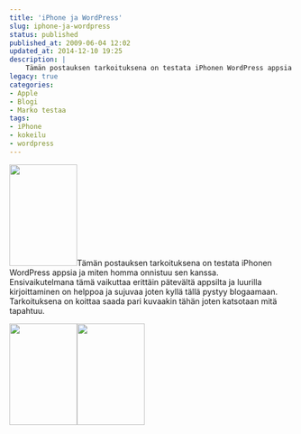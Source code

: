```yaml
---
title: 'iPhone ja WordPress'
slug: iphone-ja-wordpress
status: published
published_at: 2009-06-04 12:02
updated_at: 2014-12-10 19:25
description: |
    Tämän postauksen tarkoituksena on testata iPhonen WordPress appsia ja miten homma onnistuu sen kanssa. Ensivaikutelmana tämä vaikuttaa erittäin pätevältä appsilta ja luurilla kirjoittaminen on helppoa ja sujuvaa joten kyllä tällä pystyy blogaamaan. Tarkoituksena on koittaa saada pari kuvaakin tähän joten katsotaan mitä tapahtuu.
legacy: true
categories:
- Apple
- Blogi
- Marko testaa
tags:
- iPhone
- kokeilu
- wordpress
---
```


<p><img loading="lazy" decoding="async" class="size-full wp-image-364 alignright" title="Kuva 3" src="https://cdn.markokaartinen.net/uploads/2009/06/p-480-320-ccc60d82-613c-415f-bd96-27c8ba556b7e.jpeg" alt="" width="120" height="180" />Tämän postauksen tarkoituksena on testata iPhonen WordPress appsia ja miten homma onnistuu sen kanssa.<br />
Ensivaikutelmana tämä vaikuttaa erittäin pätevältä appsilta ja luurilla kirjoittaminen on helppoa ja sujuvaa joten kyllä tällä pystyy blogaamaan.<br />
Tarkoituksena on koittaa saada pari kuvaakin tähän joten katsotaan mitä tapahtuu.</p>
<p><a href="https://cdn.markokaartinen.net/uploads/2009/06/p-480-320-76768669-f3d5-49f2-b9b3-11503ccdfccb.jpeg"><img loading="lazy" decoding="async" class="size-full wp-image-364 alignnone" title="Kuva 1" src="https://cdn.markokaartinen.net/uploads/2009/06/p-480-320-76768669-f3d5-49f2-b9b3-11503ccdfccb.jpeg" alt="" width="120" height="180" /></a><a href="https://cdn.markokaartinen.net/uploads/2009/06/p-480-320-34effa72-427f-4501-9d06-b6b2e0105418.jpeg"><img loading="lazy" decoding="async" class="size-full wp-image-364 alignnone" title="Kuva 2" src="https://cdn.markokaartinen.net/uploads/2009/06/p-480-320-34effa72-427f-4501-9d06-b6b2e0105418.jpeg" alt="" width="120" height="180" /></a></p>